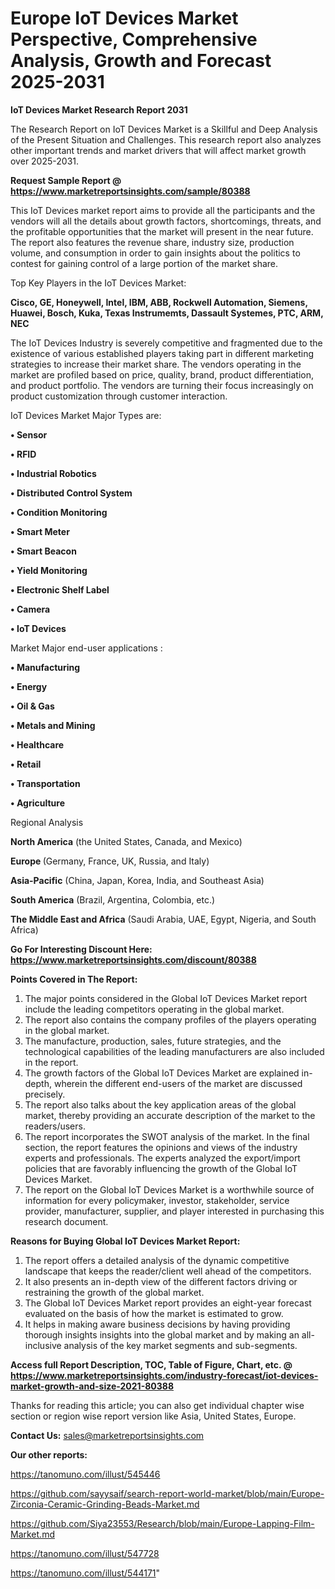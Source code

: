 # Europe IoT Devices Market Perspective, Comprehensive Analysis, Growth and Forecast 2025-2031

<strong>IoT Devices Market Research Report 2031</strong>

The Research Report on IoT Devices Market is a Skillful and Deep Analysis of the Present Situation and Challenges. This research report also analyzes other important trends and market drivers that will affect market growth over 2025-2031.

<strong>Request Sample Report @ <a href=https://www.marketreportsinsights.com/sample/80388>https://www.marketreportsinsights.com/sample/80388</a></strong>

This IoT Devices market report aims to provide all the participants and the vendors will all the details about growth factors, shortcomings, threats, and the profitable opportunities that the market will present in the near future. The report also features the revenue share, industry size, production volume, and consumption in order to gain insights about the politics to contest for gaining control of a large portion of the market share.

Top Key Players in the IoT Devices Market:

<strong>Cisco, GE, Honeywell, Intel, IBM, ABB, Rockwell Automation, Siemens, Huawei, Bosch, Kuka, Texas Instrumemts, Dassault Systemes, PTC, ARM, NEC</strong>

The IoT Devices Industry is severely competitive and fragmented due to the existence of various established players taking part in different marketing strategies to increase their market share. The vendors operating in the market are profiled based on price, quality, brand, product differentiation, and product portfolio. The vendors are turning their focus increasingly on product customization through customer interaction.

IoT Devices Market Major Types are:

<strong>• Sensor

• RFID

• Industrial Robotics

• Distributed Control System

• Condition Monitoring

• Smart Meter

• Smart Beacon

• Yield Monitoring

• Electronic Shelf Label

• Camera

• IoT Devices</strong>

Market Major end-user applications :

<strong>• Manufacturing 

• Energy 

• Oil & Gas 

• Metals and Mining 

• Healthcare 

• Retail 

• Transportation 

• Agriculture</strong>

Regional Analysis

</u><strong><b>North America</b></strong> (the United States, Canada, and Mexico)

<strong><b>Europe </b></strong>(Germany, France, UK, Russia, and Italy)

<strong><b>Asia-Pacific</b></strong> (China, Japan, Korea, India, and Southeast Asia)

<strong><b>South America</b></strong> (Brazil, Argentina, Colombia, etc.)

<strong><b>The Middle East and Africa</b></strong> (Saudi Arabia, UAE, Egypt, Nigeria, and South Africa)

<strong>Go For Interesting Discount Here: <a href=https://www.marketreportsinsights.com/discount/80388>https://www.marketreportsinsights.com/discount/80388</a></strong>

<strong>Points Covered in The Report:</strong>
<ol>
  <li>The major points considered in the Global IoT Devices Market report include the leading competitors operating in the global market.</li>
  <li>The report also contains the company profiles of the players operating in the global market.</li>
  <li>The manufacture, production, sales, future strategies, and the technological capabilities of the leading manufacturers are also included in the report.</li>
  <li>The growth factors of the Global IoT Devices Market are explained in-depth, wherein the different end-users of the market are discussed precisely.</li>
  <li>The report also talks about the key application areas of the global market, thereby providing an accurate description of the market to the readers/users.</li>
  <li>The report incorporates the SWOT analysis of the market. In the final section, the report features the opinions and views of the industry experts and professionals. The experts analyzed the export/import policies that are favorably influencing the growth of the Global IoT Devices Market.</li>
  <li>The report on the Global IoT Devices Market is a worthwhile source of information for every policymaker, investor, stakeholder, service provider, manufacturer, supplier, and player interested in purchasing this research document.</li>
</ol>
<strong>Reasons for Buying Global IoT Devices Market Report:</strong>

<ol>
  <li>The report offers a detailed analysis of the dynamic competitive landscape that keeps the reader/client well ahead of the competitors.</li>
  <li>It also presents an in-depth view of the different factors driving or restraining the growth of the global market.</li>
  <li>The Global IoT Devices Market report provides an eight-year forecast evaluated on the basis of how the market is estimated to grow.</li>
  <li>It helps in making aware business decisions by having providing thorough insights insights into the global market and by making an all-inclusive analysis of the key market segments and sub-segments.</li>
</ol>
<strong>Access full Report Description, TOC, Table of Figure, Chart, etc. @ <a href=https://www.marketreportsinsights.com/industry-forecast/iot-devices-market-growth-and-size-2021-80388>https://www.marketreportsinsights.com/industry-forecast/iot-devices-market-growth-and-size-2021-80388</a></strong>


Thanks for reading this article; you can also get individual chapter wise section or region wise report version like Asia, United States, Europe.

<strong>Contact Us:</strong>
sales@marketreportsinsights.com

<strong>Our other reports:</strong>

<a href=https://tanomuno.com/illust/545446>https://tanomuno.com/illust/545446</a>

<a href=https://github.com/sayysaif/search-report-world-market/blob/main/Europe-Zirconia-Ceramic-Grinding-Beads-Market.md>https://github.com/sayysaif/search-report-world-market/blob/main/Europe-Zirconia-Ceramic-Grinding-Beads-Market.md</a>

<a href=https://github.com/Siya23553/Research/blob/main/Europe-Lapping-Film-Market.md>https://github.com/Siya23553/Research/blob/main/Europe-Lapping-Film-Market.md</a>

<a href=https://tanomuno.com/illust/547728>https://tanomuno.com/illust/547728</a>

<a href=https://tanomuno.com/illust/544171>https://tanomuno.com/illust/544171</a>"
